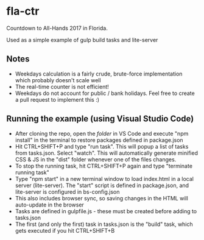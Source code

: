 # fla-ctr
Countdown to All-Hands 2017 in Florida.

Used as a simple example of gulp build tasks and lite-server

## Notes

* Weekdays calculation is a fairly crude, brute-force implementation which probably doesn't scale well
* The real-time counter is not efficient!
* Weekdays do not account for public / bank holidays. Feel free to create a pull request to implement this :)

## Running the example (using Visual Studio Code)

* After cloning the repo, open the _folder_ in VS Code and execute "npm install" in the terminal to restore packages defined in package.json
* Hit CTRL+SHIFT+P and type "run task". This will popup a list of tasks from tasks.json. Select "watch". This will automatically generate minified CSS & JS in the "dist" folder whenever one of the files changes.
* To stop the running task, hit CTRL+SHIFT+P again and type "terminate running task"
* Type "npm start" in a new terminal window to load index.html in a local server (lite-server). The "start" script is defined in package.json, and lite-server is configured in bs-config.json
* This also includes browser sync, so saving changes in the HTML will auto-update in the browser
* Tasks are defined in gulpfile.js - these must be created before adding to tasks.json
* The first (and only the first) task in tasks.json is the "build" task, which gets executed if you hit CTRL+SHIFT+B